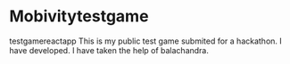 # Mobivitytestgame
testgamereactapp
This is my public test game submited for a hackathon. I have developed. I have taken the help of balachandra.

